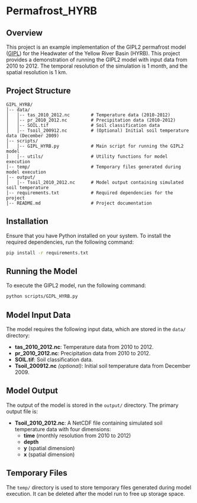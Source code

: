 # Permafrost_HYRB

## Overview
This project is an example implementation of the GIPL2 permafrost model ([GIPL](https://github.com/Elchin/GIPL))  for the Headwater of the Yellow River Basin (HYRB). This project provides a demonstration of running the GIPL2 model with input data from 2010 to 2012. The temporal resolution of the simulation is 1 month, and the spatial resolution is 1 km.

## Project Structure
```
GIPL_HYRB/
│-- data/
│   │-- tas_2010_2012.nc        # Temperature data (2010-2012)
│   │-- pr_2010_2012.nc         # Precipitation data (2010-2012)
│   │-- SOIL.tif                # Soil classification data
│   │-- Tsoil_200912.nc         # (Optional) Initial soil temperature data (December 2009)
│-- scripts/
│   │-- GIPL_HYRB.py            # Main script for running the GIPL2 model
│   │-- utils/                  # Utility functions for model execution
│-- temp/                       # Temporary files generated during model execution
│-- output/
│   │-- Tsoil_2010_2012.nc      # Model output containing simulated soil temperature
│-- requirements.txt            # Required dependencies for the project
│-- README.md                   # Project documentation
```

## Installation
Ensure that you have Python installed on your system. To install the required dependencies, run the following command:
```sh
pip install -r requirements.txt
```

## Running the Model
To execute the GIPL2 model, run the following command:
```sh
python scripts/GIPL_HYRB.py
```

## Model Input Data
The model requires the following input data, which are stored in the `data/` directory:
- **tas_2010_2012.nc**: Temperature data from 2010 to 2012.
- **pr_2010_2012.nc**: Precipitation data from 2010 to 2012.
- **SOIL.tif**: Soil classification data.
- **Tsoil_200912.nc** *(optional)*: Initial soil temperature data from December 2009.

## Model Output
The output of the model is stored in the `output/` directory. The primary output file is:
- **Tsoil_2010_2012.nc**: A NetCDF file containing simulated soil temperature data with four dimensions:
  - **time** (monthly resolution from 2010 to 2012)
  - **depth**
  - **y** (spatial dimension)
  - **x** (spatial dimension)

## Temporary Files
The `temp/` directory is used to store temporary files generated during model execution. It can be deleted after the model run to free up storage space.


